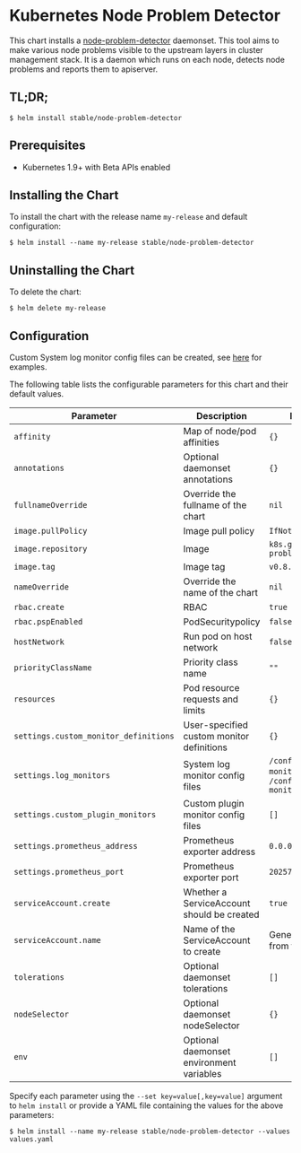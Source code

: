 # Kubernetes Node Problem Detector

This chart installs a [node-problem-detector](https://github.com/kubernetes/node-problem-detector) daemonset. This tool aims to make various node problems visible to the upstream layers in cluster management stack. It is a daemon which runs on each node, detects node problems and reports them to apiserver.

## TL;DR;

```console
$ helm install stable/node-problem-detector
```

## Prerequisites

- Kubernetes 1.9+ with Beta APIs enabled

## Installing the Chart

To install the chart with the release name `my-release` and default configuration:

```console
$ helm install --name my-release stable/node-problem-detector
```

## Uninstalling the Chart

To delete the chart:

```console
$ helm delete my-release
```

## Configuration

Custom System log monitor config files can be created, see [here](https://github.com/kubernetes/node-problem-detector/tree/master/config) for examples.

The following table lists the configurable parameters for this chart and their default values.

| Parameter                             | Description                                | Default                                                      |
|---------------------------------------|--------------------------------------------|--------------------------------------------------------------|
| `affinity`                            | Map of node/pod affinities                 | `{}`                                                         |
| `annotations`                         | Optional daemonset annotations             | `{}`                                                         |
| `fullnameOverride`                    | Override the fullname of the chart         | `nil`                                                        |
| `image.pullPolicy`                    | Image pull policy                          | `IfNotPresent`                                               |
| `image.repository`                    | Image                                      | `k8s.gcr.io/node-problem-detector`                           |
| `image.tag`                           | Image tag                                  | `v0.8.2`                                                     |
| `nameOverride`                        | Override the name of the chart             | `nil`                                                        |
| `rbac.create`                         | RBAC                                       | `true`                                                       |
| `rbac.pspEnabled`                     | PodSecuritypolicy                          | `false`                                                      |
| `hostNetwork`                         | Run pod on host network                    | `false`                                                      |
| `priorityClassName`                   | Priority class name                        | `""`                                                         |
| `resources`                           | Pod resource requests and limits           | `{}`                                                         |
| `settings.custom_monitor_definitions` | User-specified custom monitor definitions  | `{}`                                                         |
| `settings.log_monitors`               | System log monitor config files            | `/config/kernel-monitor.json`, `/config/docker-monitor.json` |
| `settings.custom_plugin_monitors`     | Custom plugin monitor config files         | `[]`                                                         |
| `settings.prometheus_address`         | Prometheus exporter address                | `0.0.0.0`                                                    |
| `settings.prometheus_port`            | Prometheus exporter port                   | `20257`                                                      |
| `serviceAccount.create`               | Whether a ServiceAccount should be created | `true`                                                       |
| `serviceAccount.name`                 | Name of the ServiceAccount to create       | Generated value from template                                |
| `tolerations`                         | Optional daemonset tolerations             | `[]`                                                         |
| `nodeSelector`                        | Optional daemonset nodeSelector            | `{}`                                                         |
| `env`                                 | Optional daemonset environment variables   | `[]`                                                         |

Specify each parameter using the `--set key=value[,key=value]` argument to `helm install` or provide a YAML file containing the values for the above parameters:

```console
$ helm install --name my-release stable/node-problem-detector --values values.yaml
```
